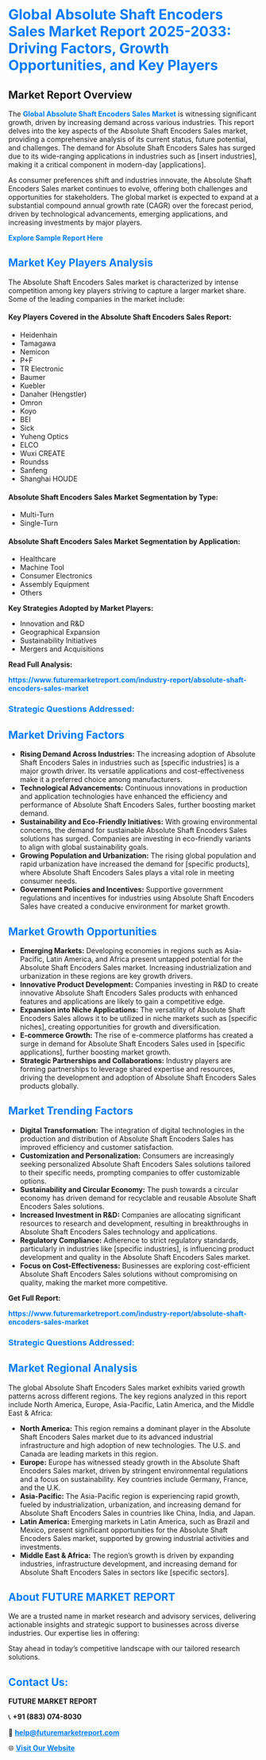 <h1 style="color: #007BFF;">Global Absolute Shaft Encoders Sales Market Report 2025-2033: Driving Factors, Growth Opportunities, and Key Players</h1>

<section id="overview">
<h2>Market Report Overview</h2>
<p>The <a href="https://www.futuremarketreport.com/industry-report/absolute-shaft-encoders-sales-market" style="color: #007BFF; text-decoration: none;"><strong>Global Absolute Shaft Encoders Sales Market</strong></a> is witnessing significant growth, driven by increasing demand across various industries. This report delves into the key aspects of the Absolute Shaft Encoders Sales market, providing a comprehensive analysis of its current status, future potential, and challenges. The demand for Absolute Shaft Encoders Sales has surged due to its wide-ranging applications in industries such as [insert industries], making it a critical component in modern-day [applications].</p>
<p>As consumer preferences shift and industries innovate, the Absolute Shaft Encoders Sales market continues to evolve, offering both challenges and opportunities for stakeholders. The global market is expected to expand at a substantial compound annual growth rate (CAGR) over the forecast period, driven by technological advancements, emerging applications, and increasing investments by major players.</p>
</section>

<section id="overview">
<p><a href="https://www.futuremarketreport.com/request-sample/reportId=108658" style="color: #007BFF; text-decoration: none;"><strong>Explore Sample Report Here</strong></a></p>
</section>

<section id="key-players">
<h2 style="color: #007BFF;">Market Key Players Analysis</h2>
<p>The Absolute Shaft Encoders Sales market is characterized by intense competition among key players striving to capture a larger market share. Some of the leading companies in the market include:</p>
<h4>Key Players Covered in the Absolute Shaft Encoders Sales Report:</h4>
<ul><li>Heidenhain</li><li>Tamagawa</li><li>Nemicon</li><li>P+F</li><li>TR Electronic</li><li>Baumer</li><li>Kuebler</li><li>Danaher (Hengstler)</li><li>Omron</li><li>Koyo</li><li>BEI</li><li>Sick</li><li>Yuheng Optics</li><li>ELCO</li><li>Wuxi CREATE</li><li>Roundss</li><li>Sanfeng</li><li>Shanghai HOUDE</li></ul>
<h4>Absolute Shaft Encoders Sales Market Segmentation by Type:</h4>
<ul><li>Multi-Turn</li><li>Single-Turn</li></ul>

<h4>Absolute Shaft Encoders Sales Market Segmentation by Application:</h4>
<ul><li>Healthcare</li><li>Machine Tool</li><li>Consumer Electronics</li><li>Assembly Equipment</li><li>Others</li></ul>
<p><strong>Key Strategies Adopted by Market Players:</strong></p>
<ul>
<li>Innovation and R&D</li>
<li>Geographical Expansion</li>
<li>Sustainability Initiatives</li>
<li>Mergers and Acquisitions</li>
</ul>
</section>

<section>
<p><strong>Read Full Analysis: </strong></p><a href="https://www.futuremarketreport.com/industry-report/absolute-shaft-encoders-sales-market" style="color: #007BFF; text-decoration: none;"><strong>https://www.futuremarketreport.com/industry-report/absolute-shaft-encoders-sales-market</strong></a>
<h3 style="color: #007BFF;">Strategic Questions Addressed:</h3>
</section>

<section id="driving-factors">
<h2 style="color: #007BFF;">Market Driving Factors</h2>
<ul>
<li><strong>Rising Demand Across Industries:</strong> The increasing adoption of Absolute Shaft Encoders Sales in industries such as [specific industries] is a major growth driver. Its versatile applications and cost-effectiveness make it a preferred choice among manufacturers.</li>
<li><strong>Technological Advancements:</strong> Continuous innovations in production and application technologies have enhanced the efficiency and performance of Absolute Shaft Encoders Sales, further boosting market demand.</li>
<li><strong>Sustainability and Eco-Friendly Initiatives:</strong> With growing environmental concerns, the demand for sustainable Absolute Shaft Encoders Sales solutions has surged. Companies are investing in eco-friendly variants to align with global sustainability goals.</li>
<li><strong>Growing Population and Urbanization:</strong> The rising global population and rapid urbanization have increased the demand for [specific products], where Absolute Shaft Encoders Sales plays a vital role in meeting consumer needs.</li>
<li><strong>Government Policies and Incentives:</strong> Supportive government regulations and incentives for industries using Absolute Shaft Encoders Sales have created a conducive environment for market growth.</li>
</ul>
</section>

<section id="growth-opportunities">
<h2 style="color: #007BFF;">Market Growth Opportunities</h2>
<ul>
<li><strong>Emerging Markets:</strong> Developing economies in regions such as Asia-Pacific, Latin America, and Africa present untapped potential for the Absolute Shaft Encoders Sales market. Increasing industrialization and urbanization in these regions are key growth drivers.</li>
<li><strong>Innovative Product Development:</strong> Companies investing in R&D to create innovative Absolute Shaft Encoders Sales products with enhanced features and applications are likely to gain a competitive edge.</li>
<li><strong>Expansion into Niche Applications:</strong> The versatility of Absolute Shaft Encoders Sales allows it to be utilized in niche markets such as [specific niches], creating opportunities for growth and diversification.</li>
<li><strong>E-commerce Growth:</strong> The rise of e-commerce platforms has created a surge in demand for Absolute Shaft Encoders Sales used in [specific applications], further boosting market growth.</li>
<li><strong>Strategic Partnerships and Collaborations:</strong> Industry players are forming partnerships to leverage shared expertise and resources, driving the development and adoption of Absolute Shaft Encoders Sales products globally.</li>
</ul>
</section>

<section id="trending-factors">
<h2 style="color: #007BFF;">Market Trending Factors</h2>
<ul>
<li><strong>Digital Transformation:</strong> The integration of digital technologies in the production and distribution of Absolute Shaft Encoders Sales has improved efficiency and customer satisfaction.</li>
<li><strong>Customization and Personalization:</strong> Consumers are increasingly seeking personalized Absolute Shaft Encoders Sales solutions tailored to their specific needs, prompting companies to offer customizable options.</li>
<li><strong>Sustainability and Circular Economy:</strong> The push towards a circular economy has driven demand for recyclable and reusable Absolute Shaft Encoders Sales solutions.</li>
<li><strong>Increased Investment in R&D:</strong> Companies are allocating significant resources to research and development, resulting in breakthroughs in Absolute Shaft Encoders Sales technology and applications.</li>
<li><strong>Regulatory Compliance:</strong> Adherence to strict regulatory standards, particularly in industries like [specific industries], is influencing product development and quality in the Absolute Shaft Encoders Sales market.</li>
<li><strong>Focus on Cost-Effectiveness:</strong> Businesses are exploring cost-efficient Absolute Shaft Encoders Sales solutions without compromising on quality, making the market more competitive.</li>
</ul>
</section>

<section>
<p><strong>Get Full Report: </strong></p><a href="https://www.futuremarketreport.com/industry-report/absolute-shaft-encoders-sales-market" style="color: #007BFF; text-decoration: none;"><strong>https://www.futuremarketreport.com/industry-report/absolute-shaft-encoders-sales-market</strong></a>
<h3 style="color: #007BFF;">Strategic Questions Addressed:</h3>
</section>


<section id="regional-analysis">
<h2 style="color: #007BFF;">Market Regional Analysis</h2>
<p>The global Absolute Shaft Encoders Sales market exhibits varied growth patterns across different regions. The key regions analyzed in this report include North America, Europe, Asia-Pacific, Latin America, and the Middle East & Africa:</p>
<ul>
<li><strong>North America:</strong> This region remains a dominant player in the Absolute Shaft Encoders Sales market due to its advanced industrial infrastructure and high adoption of new technologies. The U.S. and Canada are leading markets in this region.</li>
<li><strong>Europe:</strong> Europe has witnessed steady growth in the Absolute Shaft Encoders Sales market, driven by stringent environmental regulations and a focus on sustainability. Key countries include Germany, France, and the U.K.</li>
<li><strong>Asia-Pacific:</strong> The Asia-Pacific region is experiencing rapid growth, fueled by industrialization, urbanization, and increasing demand for Absolute Shaft Encoders Sales in countries like China, India, and Japan.</li>
<li><strong>Latin America:</strong> Emerging markets in Latin America, such as Brazil and Mexico, present significant opportunities for the Absolute Shaft Encoders Sales market, supported by growing industrial activities and investments.</li>
<li><strong>Middle East & Africa:</strong> The region’s growth is driven by expanding industries, infrastructure development, and increasing demand for Absolute Shaft Encoders Sales in sectors like [specific sectors].</li>
</ul>
</section>

<footer>
<h2 style="color: #007BFF;">About FUTURE MARKET REPORT</h2>
<p>We are a trusted name in market research and advisory services, delivering actionable insights and strategic support to businesses across diverse industries. Our expertise lies in offering:</p>

<p>Stay ahead in today’s competitive landscape with our tailored research solutions.</p>

<h2 style="color: #007BFF;">Contact Us:</h2>
<p><strong>FUTURE MARKET REPORT</strong></p>
<p>📞 <strong>+91 (883) 074-8030</strong></p>
<p>📧 <strong><a href="mailto:help@futuremarketreport.com" style="color: #007BFF;">help@futuremarketreport.com</a></strong></p>
<p>🌐 <strong><a href="https://www.futuremarketreport.com/" style="color: #007BFF;">Visit Our Website</a></strong></p>
</footer>